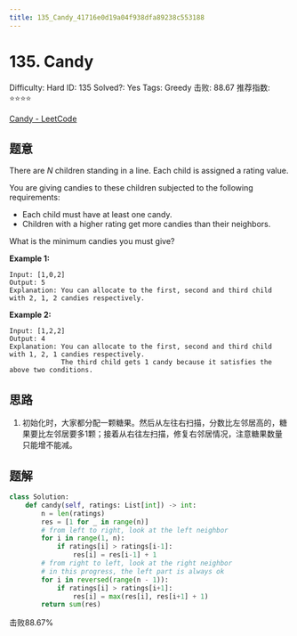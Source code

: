 ```yaml
---
title: 135_Candy_41716e0d19a04f938dfa89238c553188
---
```


# 135. Candy

Difficulty: Hard
ID: 135
Solved?: Yes
Tags: Greedy
击败: 88.67
推荐指数: ⭐⭐⭐⭐

[Candy - LeetCode](https://leetcode.com/problems/candy/)

## 题意

There are *N* children standing in a line. Each child is assigned a rating value.

You are giving candies to these children subjected to the following requirements:

- Each child must have at least one candy.
- Children with a higher rating get more candies than their neighbors.

What is the minimum candies you must give?

**Example 1:**

```
Input: [1,0,2]
Output: 5
Explanation: You can allocate to the first, second and third child with 2, 1, 2 candies respectively.

```

**Example 2:**

```
Input: [1,2,2]
Output: 4
Explanation: You can allocate to the first, second and third child with 1, 2, 1 candies respectively.
             The third child gets 1 candy because it satisfies the above two conditions.

```

## 思路

1. 初始化时，大家都分配一颗糖果。然后从左往右扫描，分数比左邻居高的，糖果要比左邻居要多1颗；接着从右往左扫描，修复右邻居情况，注意糖果数量只能增不能减。

## 题解

```python
class Solution:
    def candy(self, ratings: List[int]) -> int:
        n = len(ratings)
        res = [1 for _ in range(n)]
        # from left to right, look at the left neighbor
        for i in range(1, n):
            if ratings[i] > ratings[i-1]:
                res[i] = res[i-1] + 1
        # from right to left, look at the right neighbor
        # in this progress, the left part is always ok
        for i in reversed(range(n - 1)):
            if ratings[i] > ratings[i+1]:
                res[i] = max(res[i], res[i+1] + 1)
        return sum(res)
```

击败88.67%